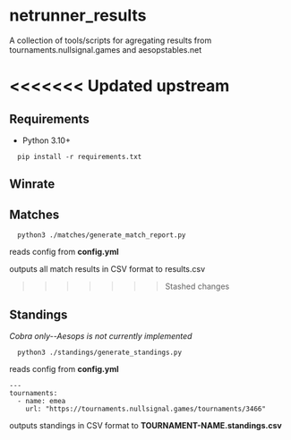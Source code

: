 # netrunner_results
A collection of tools/scripts for agregating results from tournaments.nullsignal.games and aesopstables.net

<<<<<<< Updated upstream
=======
## Requirements
* Python 3.10+

```
  pip install -r requirements.txt
```

## Winrate

## Matches

```
  python3 ./matches/generate_match_report.py
```

reads config from **config.yml**

outputs all match results in CSV format to results.csv

>>>>>>> Stashed changes
## Standings

*Cobra only--Aesops is not currently implemented*

```
  python3 ./standings/generate_standings.py
```

reads config from **config.yml**

```
---
tournaments:
  - name: emea
    url: "https://tournaments.nullsignal.games/tournaments/3466"
```

outputs standings in CSV format to **TOURNAMENT-NAME.standings.csv**
